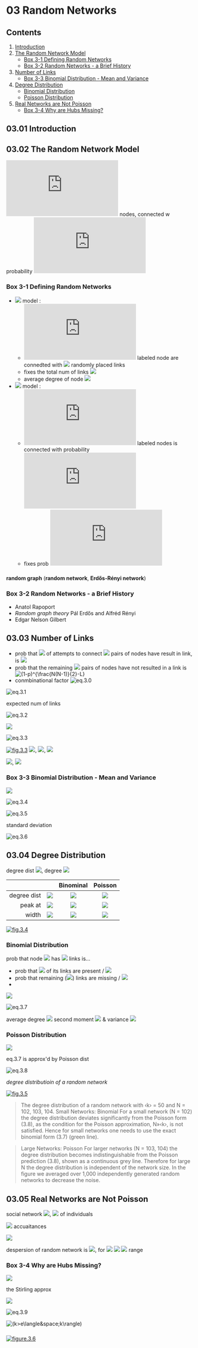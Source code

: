 <!--
Filename: 	note.md
Project: 	/Users/shume/Developer/NetworkScience/c03
Author: 	shumez <https://github.com/shumez>
Created: 	2019-03-06 20:27:3
Modified: 	2019-03-21 15:21:30
-----
Copyright (c) 2019 shumez
-->

# 03 Random Networks

## Contents

01. [Introduction](#0301-Introduction)
02. [The Random Network Model](#0302-The-Random-Network-Model)
    * [Box 3-1 Defining Random Networks](#Box-3-1-Defining-Random-Networks)
    * [Box 3-2 Random Networks - a Brief History](#Box-3-2-Random-Networks---a-Brief-History)
03. [Number of Links](#0303-Number-of-Links)
    * [Box 3-3 Binomial Distribution - Mean and Variance](#Box-3-3-Binomial-Distribution---Mean-and-Variance)
04. [Degree Distribution](#0304-Degree-Distribution)
    * [Binomial Distribution](#Binomial-Distribution)
    * [Poisson Distribution](#Poisson-Distribution)
05. [Real Networks are Not Poisson](#0305-Real-Networks-are-Not-Poisson)
    * [Box 3-4 Why are Hubs Missing?](#Box-3-4-Why-are-Hubs-Missing?)


## 03.01 Introduction


## 03.02 The Random Network Model

![][N] nodes, connected w probability ![][p] 

### Box 3-1 Defining Random Networks

- ![][G(N,L)] model :
    - ![][N] labeled node are connedted with ![][L] randomly placed links
    - fixes the total num of links ![][L]
    - average degree of node ![][\langle&space;k\rangle=\frac{2L}{N}]
- ![][G(N,p)] model :
    - ![][N] labeled nodes is connected with probability ![][p]
    - fixes prob ![][p]


### 

**random graph** (**random network**, **Erdős-Rényi network**)


### Box 3-2 Random Networks - a Brief History

- Anatol Rapoport
- *Random graph theory* Pál Erdős and Alfréd Rényi
- Edgar Nelson Gilbert 


## 03.03 Number of Links

- prob that ![][L] of attempts to connect ![][\frac{N(N-1)}{2}] pairs of nodes have result in link, is ![][p^L]
- prob that the remaining ![][\frac{N(N-1)}{2}] pairs of nodes have  not resulted in a link is
    ![(1-p)^{\frac{N(N-1)}{2}-L}][(1-p)^{\frac{N(N-1)}{2}-L}]
- conmbinational factor
    <!-- \[ \begin{pmatrix} \frac{N(N-1)}{2} \\ L \end{pmatrix} \tag{3.0} \] -->
    ![eq.3.0][eq_03_00]

<!-- \[ p_L = \begin{pmatrix} \frac{N(N-1)}{2} \\ L \end{pmatrix} p^L (1 - p)^{\frac{N (N - 1)}{2} - L} \tag{3.1} \] -->
![eq.3.1][eq_03_01]


expected num of links

<!-- \[ \langle L \rangle = \sum_{L=0}^{\frac{N(N-1)}{2}} LP_L = p \frac{N(N-1)}{2} \tag{3.2} \] -->
![eq.3.2][eq_03_02]

<!-- \( L_{max} = \frac{N(N-1)}{2} \) -->
![][L_{max}=\frac{N(N-1)}{2}]


<!-- \[ \langle k \rangle = \frac{2 \langle L \rangle}{N} = p (N - 1) \tag{3.3} \] -->
![eq.3.3][eq_03_03]

[![fig.3.3][fig_03_03]][fig_03_03]
![][p=\frac{1}{6}], ![][N=12], ![][L=10,&space;18,&space;8]

![][p=.03], ![][N=100]


### Box 3-3 Binomial Distribution - Mean and Variance

<!-- \[ p_x = \begin{pmatrix}N \\ x\end{pmatrix} p^x (1-p)^{N-x} \] -->
![][p_x=\begin{pmatrix}N\\x\end{pmatrix}p^x(1-p)^{N-x}]

<!-- \[ \langle x \rangle = \sum_{x=0}^N xp_x = Np \tag{3.4} \] -->
![eq.3.4][eq_03_04]

<!-- \[ \langle x^2 \rangle = \sum_{x=0}^N x^2 p_x = p(1-p)N + p^2 N^2 \tag{3.5} \] -->
![eq.3.5][eq_03_05]

standard deviation

<!-- \[ \sigma_x = \big( \langle x^2 \rangle - \langle x \rangle^2 \big)^{\frac{1}{2}} = [ p(1 - p) N ]^{\frac{1}{2}} \tag{3.6} \] -->
![eq.3.6][eq_03_06]


## 03.04 Degree Distribution

degree dist ![][p_k], degree ![][k]


|               |               | Binominal                                                 | Poisson |
|--------------:|:-------------:|:---------------------------------------------------------:|:------------------------------------------:|
| degree dist   | ![][p_k]      | ![][\begin{pmatrix}N-1\\k\end{pmatrix}p_k(1-p)^{N-1-k}]   | ![][e^{-\langle&space;k\rangle}\frac{\langle&space;k\rangle}{k!}] |
| peak at       | ![][k]        | ![][\langle&space;k\rangle=p(N-1)]                        | ![][\langle&space;k\rangle]               |
| width         | ![][\sigma_k] | ![][p(1-p)(N-1)]                                          | ![][\langle&space;k\rangle^{\frac{1}{2}}] |



[![fig.3.4][fig_03_04]][fig_03_04]


### Binomial Distribution

prob that node ![][i] has ![][k] links is...

- prob that ![][k] of its links are present / ![][p^k]
- prob that remaining (![][N-1-k]) links are missing / ![][(1-p)^{N-1-k}]
- 

<!-- \[ \begin{pmatrix} N-1 \\ k \end{pmatrix} \] -->
![][\begin{pmatrix}N-1\\k\end{pmatrix}]


<!-- \[ p_k = \begin{pmatrix}N-1\\k\end{pmatrix} p^k (1-p)^{N-1-k} \tag{3.7} \] -->
![eq.3.7][eq_03_07]

average degree ![][\langle&space;k\rangle]
second moment ![][\langle&space;k^2\rangle] & variance ![][\sigma_k]


### Poisson Distribution

![][\langle&space;k\rangle\ll&space;N]

eq.3.7 is approx'd by Poisson dist

<!-- \[ p_k = e^{- \langle k \rangle } \frac{\langle k \rangle^k}{k!} \tag{3.8} \] -->
![eq.3.8][eq_03_08]

*degree distributioin of a random network*

[![fig.3.5][fig_03_05]][fig_03_05]
> The degree distribution of a random network with ‹k› = 50 and N = 102, 103, 104.
> Small Networks: Binomial
> For a small network (N = 102) the degree distribution deviates significantly from the Poisson form (3.8), as the condition for the Poisson approximation, N»‹k›, is not satisfied. Hence for small networks one needs to use the exact binomial form (3.7) (green line).

> Large Networks: Poisson
> For larger networks (N = 103, 104) the degree distribution becomes indistinguishable from the Poisson prediction (3.8), shown as a continuous grey line. Therefore for large N the degree distribution is independent of the network size. In the figure we averaged over 1,000 independently generated random networks to decrease the noise.


## 03.05 Real Networks are Not Poisson

social network
![][\langle&space;k\rangle\approx1000], ![][N\approx&space;7\times10^9] of individuals

![][k_{\text{max}}=1185] accuaitances

![][k_{\text{min}}=816]

despersion of random network is ![][\sigma_k=\langle&space;k\rangle^{\frac{1}{2}}], 
for ![][\langle&space;k\rangle=1000] ![][\sigma_k=31.62]
![][\langle&space;k\rangle\pm\sigma_k] range 


### Box 3-4 Why are Hubs Missing?

![][\frac{1}{k!}]

the Stirling approx

![][k!\sim\sqrt{2\pi&space;k}\bigg(\frac{k}{e}\bigg)^k]

![eq.3.9][eq_03_09]

![][k>e\langle&space;k\rangle]


### 

[![figure.3.6][fig_03_06]][fig_03_06]



## 


<!-- eq -->

<!-- 03.02 -->
<!-- Box 3-1 -->
[G(N,L)]: https://latex.codecogs.com/gif.latex?\inline&space;G(N,L)
[N]: https://latex.codecogs.com/gif.latex?N
[L]: https://latex.codecogs.com/gif.latex?\inline&space;L
[\langle&space;k\rangle=\frac{2L}{N}]: https://latex.codecogs.com/gif.latex?\inline&space;\langle&space;k\rangle=\frac{2L}{N}
[G(N,p)]: https://latex.codecogs.com/gif.latex?\inline&space;G(N,p)
[p]: https://latex.codecogs.com/gif.latex?p

[\frac{N(N-1)}{2}]: https://latex.codecogs.com/gif.latex?\inline&space;\frac{N(N-1)}{2}
[p^L]: https://latex.codecogs.com/gif.latex?\inline&space;p^L
[\frac{N(N-1)}{2}]: https://latex.codecogs.com/gif.latex?\inline&space;\frac{N(N-1)}{2}
[(1-p)^{\frac{N(N-1)}{2}-L}]: https://latex.codecogs.com/gif.latex?\inline&space;(1-p)^{\frac{N(N-1)}{2}-L}
[eq_03_00]: https://latex.codecogs.com/gif.latex?\begin{pmatrix}\frac{N(N-1)}{2}\\L\end{pmatrix} "eq.3.0"
[eq_03_01]: https://latex.codecogs.com/gif.latex?p_L=\begin{pmatrix}\frac{N(N-1)}{2}\\L\end{pmatrix}p^L(1-p)^{\frac{N(N-1)}{2}-L} "eq.3.1"
[eq_03_02]: https://latex.codecogs.com/gif.latex?\langle&space;L\rangle=\sum_{L=0}^{\frac{N(N-1)}{2}}LP_L=p\frac{N(N-1)}{2} "eq.3.2"
[L_{max}=\frac{N(N-1)}{2}]: https://latex.codecogs.com/gif.latex?\inline&space;L_{max}=\frac{N(N-1)}{2}
[eq_03_03]: https://latex.codecogs.com/gif.latex?\langle&space;k\rangle=\frac{2\langle&space;L\rangle}{N}=p(N-1) "eq.3.3"
[fig_03_03]: http://networksciencebook.com/images/ch-03/figure-3-3.jpg "Fig.3.3 Random Networks are Truly Random"
[p=\frac{1}{6}]: https://latex.codecogs.com/gif.latex?\inline&space;p=\frac{1}{6}
[N=12]: https://latex.codecogs.com/gif.latex?\inline&space;N=12
[L=10,&space;18,&space;8]: https://latex.codecogs.com/gif.latex?\inline&space;L=10,&space;18,&space;8
[p=.03]: https://latex.codecogs.com/gif.latex?\inline&space;p=.03
[N=100]: https://latex.codecogs.com/gif.latex?\inline&space;N=100
[p_x=\begin{pmatrix}N\\x\end{pmatrix}p^x(1-p)^{N-x}]: https://latex.codecogs.com/gif.latex?\inline&space;p_x=\begin{pmatrix}N\\x\end{pmatrix}p^x(1-p)^{N-x}
[eq_03_04]: https://latex.codecogs.com/gif.latex?\langle&space;x\rangle=\sum_{x=0}^Nxp_x=Np "eq.3.4"
[eq_03_05]: https://latex.codecogs.com/gif.latex?\langle&space;x^2\rangle=\sum_{x=0}^Nx^2p_x=p(1-p)N+p^2&space;N^2 "eq.3.5"
[eq_03_06]: https://latex.codecogs.com/gif.latex?\sigma_x=\big(\langle&space;x^2\rangle-\langle&space;x\rangle^2\big)^{\frac{1}{2}}=[p(1-p)N]^{\frac{1}{2}} "eq.3.6"
[p_k]: https://latex.codecogs.com/gif.latex?\inline&space;p_k
[k]: https://latex.codecogs.com/gif.latex?\inline&space;k
[\begin{pmatrix}N-1\\k\end{pmatrix}p_k(1-p)^{N-1-k}]: https://latex.codecogs.com/gif.latex?\inline&space;\begin{pmatrix}N-1\\k\end{pmatrix}p_k(1-p)^{N-1-k}
[e^{-\langle&space;k\rangle}\frac{\langle&space;k\rangle}{k!}]: https://latex.codecogs.com/gif.latex?\inline&space;e^{-\langle&space;k\rangle}\frac{\langle&space;k\rangle}{k!}
[\langle&space;k\rangle=p(N-1)]: https://latex.codecogs.com/gif.latex?\inline&space;\langle&space;k\rangle=p(N-1)
[\langle&space;k\rangle]: https://latex.codecogs.com/gif.latex?\inline&space;\langle&space;k\rangle
[\sigma_k]: https://latex.codecogs.com/gif.latex?\inline&space;\sigma_k
[p(1-p)(N-1)]: https://latex.codecogs.com/gif.latex?\inline&space;p(1-p)(N-1)
[\langle&space;k\rangle^{\frac{1}{2}}]: https://latex.codecogs.com/gif.latex?\inline&space;\langle&space;k\rangle^{\frac{1}{2}}
[fig_03_04]: http://networksciencebook.com/images/ch-03/figure-3-4.jpg "Fig.3.4 Binomial vs. Poisson Degree Distribution"
[i]: https://latex.codecogs.com/gif.latex?\inline&space;i
[p^k]: https://latex.codecogs.com/gif.latex?\inline&space;p^k
[N-1-k]: https://latex.codecogs.com/gif.latex?\inline&space;N-1-k
[(1-p)^{N-1-k}]: https://latex.codecogs.com/gif.latex?\inline&space;(1-p)^{N-1-k}
[\begin{pmatrix}N-1\\k\end{pmatrix}]: https://latex.codecogs.com/gif.latex?\inline&space;\begin{pmatrix}N-1\\k\end{pmatrix}
[eq_03_07]: https://latex.codecogs.com/gif.latex?p_k=\begin{pmatrix}N-1\\k\end{pmatrix}p^k(1-p)^{N-1-k} "eq.3.7"
[\langle&space;k^2\rangle]: https://latex.codecogs.com/gif.latex?\langle&space;k^2\rangle
<!-- #Poisson-Distribution -->
[\langle&space;k\rangle\ll&space;N]: https://latex.codecogs.com/gif.latex?\inline&space;\langle&space;k\rangle\ll&space;N
[eq_03_08]: https://latex.codecogs.com/gif.latex?p_k=e^{-\langle&space;k\rangle}\frac{\langle&space;k\rangle^k}{k!} "eq.3.8"
[fig_03_05]: http://networksciencebook.com/images/ch-03/figure-3-5.jpg "Fig.3.5 Degree Distribution is Independent of the Network Size "
[\langle&space;k\rangle\approx1000]: https://latex.codecogs.com/gif.latex?\inline&space;\langle&space;k\rangle\approx1000
[N\approx&space;7\times10^9]: https://latex.codecogs.com/gif.latex?\inline&space;N\approx&space;7\times10^9
[k_{\text{max}}=1185]: https://latex.codecogs.com/gif.latex?\inline&space;k_{\text{max}}=1185
[k_{\text{min}}=816]: https://latex.codecogs.com/gif.latex?\inline&space;k_{\text{min}}=816
[\sigma_k=\langle&space;k\rangle^{\frac{1}{2}}]: https://latex.codecogs.com/gif.latex?\inline&space;\sigma_k=\langle&space;k\rangle^{\frac{1}{2}}
[\langle&space;k\rangle=1000]: https://latex.codecogs.com/gif.latex?\inline&space;\langle&space;k\rangle=1000
[\sigma_k=31.62]: https://latex.codecogs.com/gif.latex?\inline&space;\sigma_k=31.62
[\langle&space;k\rangle\pm\sigma_k]: https://latex.codecogs.com/gif.latex?\inline&space;\langle&space;k\rangle\pm\sigma_k
[\frac{1}{k!}]: https://latex.codecogs.com/gif.latex?\inline&space;\frac{1}{k!}
[k!\sim\sqrt{2\pi&space;k}\bigg(\frac{k}{e}\bigg)^k]: https://latex.codecogs.com/gif.latex?k!\sim\sqrt{2\pi&space;k}\bigg(\frac{k}{e}\bigg)^k
[eq_03_09]: https://latex.codecogs.com/gif.latex?p_k=\frac{e^{-\langle&space;k\rangle}}{\sqrt{2\pi&space;k}}\bigg(\frac{e\langle&space;k\rangle}{k}\bigg)^k "eq.3.9"
[k>e\langle&space;k\rangle]: https://latex.codecogs.com/gif.latex?\inline&space;k>e\langle&space;k\rangle "\(k>e\langle&space;k\rangle\)"
[fig_03_06]: http://networksciencebook.com/images/ch-03/figure-3-6.jpg "Fig.3.6 Degree Distribution of Real Networks "


<!-- 
https://latex.codecogs.com/gif.latex?\inline&space;
https://latex.codecogs.com/gif.latex?
-->

<!-- <style type="text/css">
	img{width: 50%; float: right;}
</style> -->